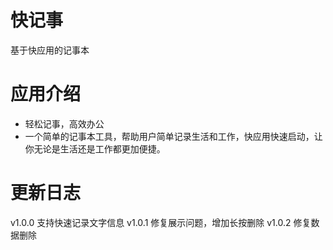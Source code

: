 # 快记事
基于快应用的记事本

# 应用介绍
- 轻松记事，高效办公
- 一个简单的记事本工具，帮助用户简单记录生活和工作，快应用快速启动，让你无论是生活还是工作都更加便捷。

# 更新日志
v1.0.0
支持快速记录文字信息
v1.0.1
修复展示问题，增加长按删除
v1.0.2
修复数据删除